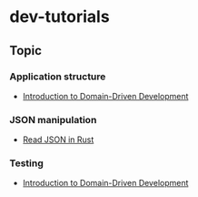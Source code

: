 # dev-tutorials

## Topic

### Application structure
- [Introduction to Domain-Driven Development](./intro-domain-driven/README.md)

### JSON manipulation
- [Read JSON in Rust](./read-json-in-rust/README.md)

### Testing
- [Introduction to Domain-Driven Development](./intro-domain-driven/README.md)
